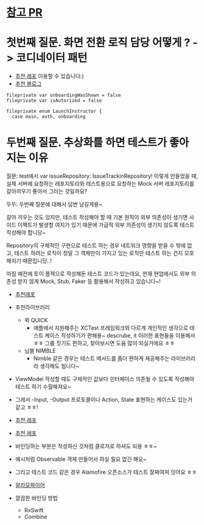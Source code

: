 # [참고 PR ](https://github.com/codesquad-members-2022/issue-tracker/pull/26)

# 첫번째 질문. 화면 전환 로직 담당 어떻게 ? -> 코디네이터 패턴

* [추천 레포](https://github.com/AndreyPanov/ApplicationCoordinator/blob/master/ApplicationCoordinator/Application/ApplicationCoordinator.swift)
 이용할 수 있습니다:)
* [추천 블로그](https://zeddios.medium.com/coordinator-pattern-bf4a1bc46930)
```
fileprivate var onboardingWasShown = false
fileprivate var isAutorized = false

fileprivate enum LaunchInstructor {
  case main, auth, onboarding
```

# 두번째 질문. 추상화를 하면 테스트가 좋아지는 이유
질문: 
test에서 var issueRepository: IssueTrackinRepository!
이렇게 만들었을 때, 실제 서버에 요청하는 레포지토리와 테스트용으로 요청하는 Mock 서버 레포지토리를 갈아끼우기 좋아서 그러는 것일까요?

두두: 
두번째 질문에 대해서 답변 남길게용~

갈아 끼우는 것도 있지만, 테스트 작성해야 할 때 기본 원칙이 외부 의존성이 생기면 사이드 이팩트가 발생할 여지가 있기 때문에 가급적 외부 의존성이 생기지 않도록 테스트 작성해야 합니당~

Repository의 구체적인 구현으로 테스트 하는 경우 네트워크 영향을 받을 수 밖에 없고, 테스트 하려는 로직이 정말 그 객체만이 가지고 있는 로직만 테스트 하는 건지 모호해지기 때문입니당..!

마침 예전에 토이 플젝으로 작성해둔 테스트 코드가 있는데요, 현재 현업에서도 외부 의존성 받지 않게 Mock, Stub, Faker 등 활용해서 작성하고 있습니다~!

* [추천레포](https://github.com/mienne/iOS-Github-User-Search/tree/master/GithubUserSearchTests/Search)
* 추천라이브러리
  * 퀵 QUICK
    * 애플에서 지원해주는 XCTest 프레임워크와 다르게
개인적인 생각으로 테스트 케이스 작성하기가 편해용~
descrube, it 이러한 표현들을 이용해서 ㅎㅎ
그룹 짓기도 편하고, 찾아보시면 도움 많이 되실거에요 ㅎㅎ
  * 님블 NIMBLE
    * Nimble 같은 경우는 테스트 메서드를 좀더 편하게 제공해주는 라이브러리라 생각해도 됩니다~

* ViewModel 작성할 때도 구체적인 값보다 인터페이스 의존될 수 있도록 작성해야 테스트 하기 수월해져요~

* 그레서 -Input, -Output 프로토콜이나 Action, State 표현하는 케이스도 있는거 같고 ㅎㅎ!

* [추천 레포](https://github.com/kudoleh/iOS-Clean-Architecture-MVVM/blob/master/ExampleMVVM/Presentation/MoviesScene/MovieDetails/ViewModel/MovieDetailsViewModel.swift)

* [추천 레포](https://github.com/kudoleh/iOS-Clean-Architecture-MVVM/blob/master/ExampleMVVMTests/Presentation/MoviesScene/MovieDetailsViewModelTests.swift)

* 바인딩하는 부분은 작성하신 것처럼 클로저로 하셔도 되용 ㅎㅎ~

* 예시처럼 Observable 객체 만들어서 하실 필요 없긴 해요~

* 그리고 테스트 코드 같은 경우 Alamofire 오픈소스가 테스트 잘짜여져 잇어요 ㅎㅎ

* [알라모파이어](https://github.com/Alamofire/Alamofire/tree/master/Tests)

* 깔끔한 바인딩 방법
  * RxSwift
  * Combine
